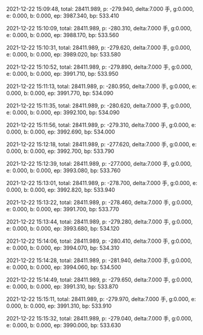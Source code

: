 2021-12-22 15:09:48, total: 28411.989, p: -279.940, delta:7.000 手, g:0.000, e: 0.000, b: 0.000, ep: 3987.340, bp: 533.410

2021-12-22 15:10:09, total: 28411.989, p: -280.310, delta:7.000 手, g:0.000, e: 0.000, b: 0.000, ep: 3988.170, bp: 533.560

2021-12-22 15:10:31, total: 28411.989, p: -279.620, delta:7.000 手, g:0.000, e: 0.000, b: 0.000, ep: 3989.020, bp: 533.580

2021-12-22 15:10:52, total: 28411.989, p: -279.890, delta:7.000 手, g:0.000, e: 0.000, b: 0.000, ep: 3991.710, bp: 533.950

2021-12-22 15:11:13, total: 28411.989, p: -280.950, delta:7.000 手, g:0.000, e: 0.000, b: 0.000, ep: 3991.770, bp: 534.090

2021-12-22 15:11:35, total: 28411.989, p: -280.620, delta:7.000 手, g:0.000, e: 0.000, b: 0.000, ep: 3992.100, bp: 534.090

2021-12-22 15:11:56, total: 28411.989, p: -279.310, delta:7.000 手, g:0.000, e: 0.000, b: 0.000, ep: 3992.690, bp: 534.000

2021-12-22 15:12:18, total: 28411.989, p: -277.620, delta:7.000 手, g:0.000, e: 0.000, b: 0.000, ep: 3992.700, bp: 533.790

2021-12-22 15:12:39, total: 28411.989, p: -277.000, delta:7.000 手, g:0.000, e: 0.000, b: 0.000, ep: 3993.080, bp: 533.760

2021-12-22 15:13:01, total: 28411.989, p: -278.700, delta:7.000 手, g:0.000, e: 0.000, b: 0.000, ep: 3992.820, bp: 533.940

2021-12-22 15:13:22, total: 28411.989, p: -278.460, delta:7.000 手, g:0.000, e: 0.000, b: 0.000, ep: 3991.700, bp: 533.770

2021-12-22 15:13:44, total: 28411.989, p: -279.280, delta:7.000 手, g:0.000, e: 0.000, b: 0.000, ep: 3993.680, bp: 534.120

2021-12-22 15:14:06, total: 28411.989, p: -280.410, delta:7.000 手, g:0.000, e: 0.000, b: 0.000, ep: 3994.070, bp: 534.310

2021-12-22 15:14:28, total: 28411.989, p: -281.940, delta:7.000 手, g:0.000, e: 0.000, b: 0.000, ep: 3994.060, bp: 534.500

2021-12-22 15:14:49, total: 28411.989, p: -279.650, delta:7.000 手, g:0.000, e: 0.000, b: 0.000, ep: 3991.310, bp: 533.870

2021-12-22 15:15:11, total: 28411.989, p: -279.970, delta:7.000 手, g:0.000, e: 0.000, b: 0.000, ep: 3991.310, bp: 533.910

2021-12-22 15:15:32, total: 28411.989, p: -279.040, delta:7.000 手, g:0.000, e: 0.000, b: 0.000, ep: 3990.000, bp: 533.630